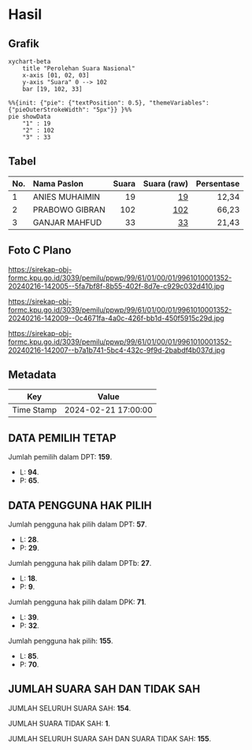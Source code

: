 # Hasil

## Grafik

```mermaid
xychart-beta
    title "Perolehan Suara Nasional"
    x-axis [01, 02, 03]
    y-axis "Suara" 0 --> 102
    bar [19, 102, 33]
```

```mermaid
%%{init: {"pie": {"textPosition": 0.5}, "themeVariables": {"pieOuterStrokeWidth": "5px"}} }%%
pie showData
    "1" : 19
    "2" : 102
    "3" : 33
```

## Tabel

| No. | Nama Paslon    | Suara | Suara (raw) | Persentase |
|:--- |:-------------- | -----:| -----------:| ----------:|
| 1   | ANIES MUHAIMIN | 19    | [19][p-1]   | 12,34      |
| 2   | PRABOWO GIBRAN | 102   | [102][p-2]  | 66,23      |
| 3   | GANJAR MAHFUD  | 33    | [33][p-3]   | 21,43      |


[p-1]: https://github.com/gigit-pemilu/pemilu-2024/blob/main/pilpres/hitung-suara/sub/99-luar-negeri/sub/61-kota-kinabalu-malaysia/sub/01-kota-kinabalu-malaysia/sub/0001-kota-kinabalu-malaysia/sub/352-ksk-341/sub/paslon-1.txt
[p-2]: https://github.com/gigit-pemilu/pemilu-2024/blob/main/pilpres/hitung-suara/sub/99-luar-negeri/sub/61-kota-kinabalu-malaysia/sub/01-kota-kinabalu-malaysia/sub/0001-kota-kinabalu-malaysia/sub/352-ksk-341/sub/paslon-2.txt
[p-3]: https://github.com/gigit-pemilu/pemilu-2024/blob/main/pilpres/hitung-suara/sub/99-luar-negeri/sub/61-kota-kinabalu-malaysia/sub/01-kota-kinabalu-malaysia/sub/0001-kota-kinabalu-malaysia/sub/352-ksk-341/sub/paslon-3.txt

## Foto C Plano

https://sirekap-obj-formc.kpu.go.id/3039/pemilu/ppwp/99/61/01/00/01/9961010001352-20240216-142005--5fa7bf8f-8b55-402f-8d7e-c929c032d410.jpg

https://sirekap-obj-formc.kpu.go.id/3039/pemilu/ppwp/99/61/01/00/01/9961010001352-20240216-142009--0c4671fa-4a0c-426f-bb1d-450f5915c29d.jpg

https://sirekap-obj-formc.kpu.go.id/3039/pemilu/ppwp/99/61/01/00/01/9961010001352-20240216-142007--b7a1b741-5bc4-432c-9f9d-2babdf4b037d.jpg


## Metadata

| Key        | Value               |
| ---------- | ------------------- |
| Time Stamp | 2024-02-21 17:00:00 |


## DATA PEMILIH TETAP

Jumlah pemilih dalam DPT: **159**.
 * L: **94**.
 * P: **65**.

## DATA PENGGUNA HAK PILIH

Jumlah pengguna hak pilih dalam DPT: **57**.
 * L: **28**.
 * P: **29**.

Jumlah pengguna hak pilih dalam DPTb: **27**.
 * L: **18**.
 * P: **9**.

Jumlah pengguna hak pilih dalam DPK: **71**.
 * L: **39**.
 * P: **32**.

Jumlah pengguna hak pilih: **155**.
 * L: **85**.
 * P: **70**.

## JUMLAH SUARA SAH DAN TIDAK SAH

JUMLAH SELURUH SUARA SAH: **154**.

JUMLAH SUARA TIDAK SAH: **1**.

JUMLAH SELURUH SUARA SAH DAN SUARA TIDAK SAH: **155**.


